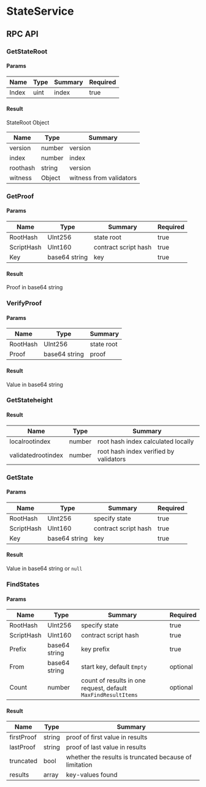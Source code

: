 # StateService

## RPC API

### GetStateRoot
#### Params
|Name|Type|Summary|Required|
|-|-|-|-|
|Index|uint|index|true|
#### Result
StateRoot Object

|Name|Type|Summary|
|-|-|-|
|version|number|version|
|index|number|index|
|roothash|string|version|
|witness|Object|witness from validators|

### GetProof
#### Params
|Name|Type|Summary|Required|
|-|-|-|-|
|RootHash|UInt256|state root|true|
|ScriptHash|UInt160|contract script hash|true|
|Key|base64 string|key|true|
#### Result
Proof in base64 string

### VerifyProof
#### Params
|Name|Type|Summary|
|-|-|-|
|RootHash|UInt256|state root|true|
|Proof|base64 string|proof|true|
#### Result
Value in base64 string

### GetStateheight
#### Result
|Name|Type|Summary|
|-|-|-|
|localrootindex|number|root hash index calculated locally|
|validatedrootindex|number|root hash index verified by validators|

### GetState
#### Params
|Name|Type|Summary|Required|
|-|-|-|-|
|RootHash|UInt256|specify state|true|
|ScriptHash|UInt160|contract script hash|true|
|Key|base64 string|key|true|
#### Result
Value in base64 string or `null`

### FindStates
#### Params
|Name|Type|Summary|Required|
|-|-|-|-|
|RootHash|UInt256|specify state|true|
|ScriptHash|UInt160|contract script hash|true|
|Prefix|base64 string|key prefix|true|
|From|base64 string|start key, default `Empty`|optional|
|Count|number|count of results in one request, default `MaxFindResultItems`|optional|
#### Result
|Name|Type|Summary|
|-|-|-|
|firstProof|string|proof of first value in results|
|lastProof|string|proof of last value in results|
|truncated|bool|whether the results is truncated because of limitation|
|results|array|key-values found|
